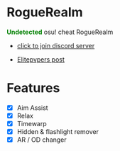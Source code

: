 # RogueRealm 
<span style="color:green">**Undetected**</span>
osu! cheat RogueRealm
- [click to join discord server](https://discord.gg/KTwEU7625u)

- [Elitepvpers post](https://www.elitepvpers.com/forum/unlisted-games-trading/5200357-roguerealm-osu-cheat-you-need.html#post39839842)

# Features
- [X] Aim Assist
- [X] Relax 
- [X] Timewarp
- [X] Hidden & flashlight remover
- [X] AR / OD changer
